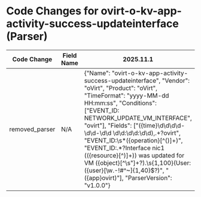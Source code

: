 # Code Changes for ovirt-o-kv-app-activity-success-updateinterface (Parser)

| Code Change | Field Name | 2025.11.1 | 2025.12.1 |
|-------------|------------|-----------|------------|
| removed_parser | N/A | {"Name": "ovirt-o-kv-app-activity-success-updateinterface", "Vendor": "oVirt", "Product": "oVirt", "TimeFormat": "yyyy-MM-dd HH:mm:ss", "Conditions": ["EVENT_ID: NETWORK_UPDATE_VM_INTERFACE", "ovirt"], "Fields": ["({time}\d\d\d\d-\d\d-\d\d \d\d:\d\d:\d\d),.+?ovirt", "EVENT_ID:\s*({operation}[^\(\)]+)", "EVENT_ID:.*?Interface nic1 \(({resource}[^\)]+)\) was updated for VM ({object}[^\s\"]+?)\.\s{1,100}\(User: ({user}[\w\.\-\!\#\^\~]{1,40}\$?)", "({app}ovirt)"], "ParserVersion": "v1.0.0"} | N/A |